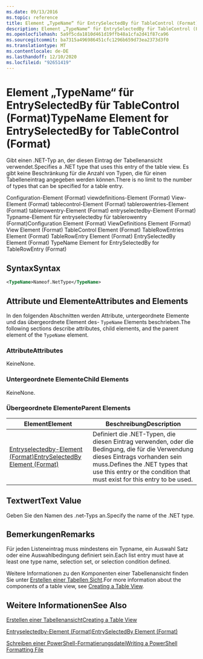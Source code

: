 ```yaml
---
ms.date: 09/13/2016
ms.topic: reference
title: Element „TypeName“ für EntrySelectedBy für TableControl (Format)
description: Element „TypeName“ für EntrySelectedBy für TableControl (Format)
ms.openlocfilehash: 5a9f5cda1810d461d19ffb48a1cfa2d41f87ca96
ms.sourcegitcommit: ba7315a496986451cfc1296b659d73ea2373d3f0
ms.translationtype: MT
ms.contentlocale: de-DE
ms.lasthandoff: 12/10/2020
ms.locfileid: "92651419"
---
```

# <a name="typename-element-for-entryselectedby-for-tablecontrol-format"></a><span data-ttu-id="e07b0-103">Element „TypeName“ für EntrySelectedBy für TableControl (Format)</span><span class="sxs-lookup"><span data-stu-id="e07b0-103">TypeName Element for EntrySelectedBy for TableControl (Format)</span></span>

<span data-ttu-id="e07b0-104">Gibt einen .NET-Typ an, der diesen Eintrag der Tabellenansicht verwendet.</span><span class="sxs-lookup"><span data-stu-id="e07b0-104">Specifies a .NET type that uses this entry of the table view.</span></span> <span data-ttu-id="e07b0-105">Es gibt keine Beschränkung für die Anzahl von Typen, die für einen Tabelleneintrag angegeben werden können.</span><span class="sxs-lookup"><span data-stu-id="e07b0-105">There is no limit to the number of types that can be specified for a table entry.</span></span>

<span data-ttu-id="e07b0-106">Configuration-Element (Format) viewdefinitions-Element (Format) View-Element (Format) tablecontrol-Element (Format) tablerowentries-Element (Format) tablerowentry-Element (Format) entryselectedby-Element (Format) Typname-Element für entryselectedby für tablerowentry (Format)</span><span class="sxs-lookup"><span data-stu-id="e07b0-106">Configuration Element (Format) ViewDefinitions Element (Format) View Element (Format) TableControl Element (Format) TableRowEntries Element (Format) TableRowEntry Element (Format) EntrySelectedBy Element (Format) TypeName Element for EntrySelectedBy for TableRowEntry (Format)</span></span>

## <a name="syntax"></a><span data-ttu-id="e07b0-107">Syntax</span><span class="sxs-lookup"><span data-stu-id="e07b0-107">Syntax</span></span>

```xml
<TypeName>Nameof.NetType</TypeName>
```

## <a name="attributes-and-elements"></a><span data-ttu-id="e07b0-108">Attribute und Elemente</span><span class="sxs-lookup"><span data-stu-id="e07b0-108">Attributes and Elements</span></span>

<span data-ttu-id="e07b0-109">In den folgenden Abschnitten werden Attribute, untergeordnete Elemente und das übergeordnete Element des- `TypeName` Elements beschrieben.</span><span class="sxs-lookup"><span data-stu-id="e07b0-109">The following sections describe attributes, child elements, and the parent element of the `TypeName` element.</span></span>

### <a name="attributes"></a><span data-ttu-id="e07b0-110">Attribute</span><span class="sxs-lookup"><span data-stu-id="e07b0-110">Attributes</span></span>

<span data-ttu-id="e07b0-111">Keine</span><span class="sxs-lookup"><span data-stu-id="e07b0-111">None.</span></span>

### <a name="child-elements"></a><span data-ttu-id="e07b0-112">Untergeordnete Elemente</span><span class="sxs-lookup"><span data-stu-id="e07b0-112">Child Elements</span></span>

<span data-ttu-id="e07b0-113">Keine</span><span class="sxs-lookup"><span data-stu-id="e07b0-113">None.</span></span>

### <a name="parent-elements"></a><span data-ttu-id="e07b0-114">Übergeordnete Elemente</span><span class="sxs-lookup"><span data-stu-id="e07b0-114">Parent Elements</span></span>

|<span data-ttu-id="e07b0-115">Element</span><span class="sxs-lookup"><span data-stu-id="e07b0-115">Element</span></span>|<span data-ttu-id="e07b0-116">Beschreibung</span><span class="sxs-lookup"><span data-stu-id="e07b0-116">Description</span></span>|
|-------------|-----------------|
|[<span data-ttu-id="e07b0-117">Entryselectedby-Element (Format)</span><span class="sxs-lookup"><span data-stu-id="e07b0-117">EntrySelectedBy Element (Format)</span></span>](./entryselectedby-element-for-tablerowentry-for-tablecontrol-format.md)|<span data-ttu-id="e07b0-118">Definiert die .NET-Typen, die diesen Eintrag verwenden, oder die Bedingung, die für die Verwendung dieses Eintrags vorhanden sein muss.</span><span class="sxs-lookup"><span data-stu-id="e07b0-118">Defines the .NET types that use this entry or the condition that must exist for this entry to be used.</span></span>|

## <a name="text-value"></a><span data-ttu-id="e07b0-119">Textwert</span><span class="sxs-lookup"><span data-stu-id="e07b0-119">Text Value</span></span>

<span data-ttu-id="e07b0-120">Geben Sie den Namen des .net-Typs an.</span><span class="sxs-lookup"><span data-stu-id="e07b0-120">Specify the name of the .NET type.</span></span>

## <a name="remarks"></a><span data-ttu-id="e07b0-121">Bemerkungen</span><span class="sxs-lookup"><span data-stu-id="e07b0-121">Remarks</span></span>

<span data-ttu-id="e07b0-122">Für jeden Listeneintrag muss mindestens ein Typname, ein Auswahl Satz oder eine Auswahlbedingung definiert sein.</span><span class="sxs-lookup"><span data-stu-id="e07b0-122">Each list entry must have at least one type name, selection set, or selection condition defined.</span></span>

<span data-ttu-id="e07b0-123">Weitere Informationen zu den Komponenten einer Tabellenansicht finden Sie unter [Erstellen einer Tabellen Sicht](./creating-a-table-view.md).</span><span class="sxs-lookup"><span data-stu-id="e07b0-123">For more information about the components of a table view, see [Creating a Table View](./creating-a-table-view.md).</span></span>

## <a name="see-also"></a><span data-ttu-id="e07b0-124">Weitere Informationen</span><span class="sxs-lookup"><span data-stu-id="e07b0-124">See Also</span></span>

[<span data-ttu-id="e07b0-125">Erstellen einer Tabellenansicht</span><span class="sxs-lookup"><span data-stu-id="e07b0-125">Creating a Table View</span></span>](./creating-a-table-view.md)

[<span data-ttu-id="e07b0-126">Entryselectedby-Element (Format)</span><span class="sxs-lookup"><span data-stu-id="e07b0-126">EntrySelectedBy Element (Format)</span></span>](./entryselectedby-element-for-tablerowentry-for-tablecontrol-format.md)

[<span data-ttu-id="e07b0-127">Schreiben einer PowerShell-Formatierungsdatei</span><span class="sxs-lookup"><span data-stu-id="e07b0-127">Writing a PowerShell Formatting File</span></span>](./writing-a-powershell-formatting-file.md)
